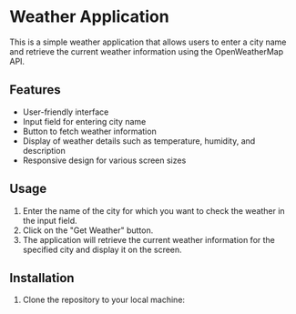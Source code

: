 # Weather Application

This is a simple weather application that allows users to enter a city name and retrieve the current weather information using the OpenWeatherMap API.

## Features

- User-friendly interface
- Input field for entering city name
- Button to fetch weather information
- Display of weather details such as temperature, humidity, and description
- Responsive design for various screen sizes

## Usage

1. Enter the name of the city for which you want to check the weather in the input field.
2. Click on the "Get Weather" button.
3. The application will retrieve the current weather information for the specified city and display it on the screen.

## Installation

1. Clone the repository to your local machine:

